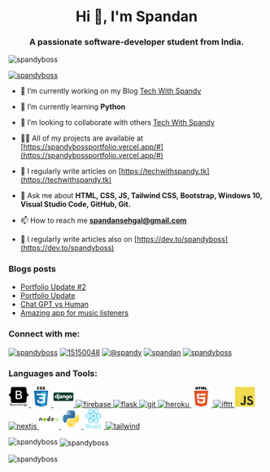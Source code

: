 <h1 align="center">Hi 👋, I'm Spandan</h1>
<h3 align="center">A passionate software-developer student from India.</h3>

<p align="left"> <img src="https://komarev.com/ghpvc/?username=spandyboss&label=Profile%20views&color=0e75b6&style=flat" alt="spandyboss" /> </p>

<p align="left"> <a href="https://github.com/ryo-ma/github-profile-trophy"><img src="https://github-profile-trophy.vercel.app/?username=spandyboss" alt="spandyboss" /></a> </p>

- 🔭 I’m currently working on my Blog [Tech With Spandy](https://techwithspandy.com)

- 🌱 I’m currently learning **Python**

- 👯 I’m looking to collaborate with others [Tech With Spandy](https://github.com/SpandyBoss/TechWithSpandy.git)

- 👨‍💻 All of my projects are available at [https://spandybossportfolio.vercel.app/#](https://spandybossportfolio.vercel.app/#)

- 📝 I regularly write articles on [https://techwithspandy.tk](https://techwithspandy.tk)

- 💬 Ask me about **HTML, CSS, JS, Tailwind CSS, Bootstrap, Windows 10, Visual Studio Code, GitHub, Git.**

- 📫 How to reach me **spandansehgal@gmail.com**

- 📝 I regularly write articles also on [https://dev.to/spandyboss](https://dev.to/spandyboss)

### Blogs posts
<!-- BLOG-POST-LIST:START -->
- [Portfolio Update #2](https://dev.to/spandan/portfolio-update-2-ihk)
- [Portfolio Update](https://dev.to/spandan/portfolio-update-5759)
- [Chat GPT vs Human](https://dev.to/spandan/chat-gpt-vs-human-4og9)
- [Amazing app for music listeners](https://dev.to/spandan/amazing-app-for-music-listeners-3omc)
<!-- BLOG-POST-LIST:END -->

<h3 align="left">Connect with me:</h3>
<p align="left">
<a href="https://dev.to/spandyboss" target="blank"><img align="center" src="https://raw.githubusercontent.com/rahuldkjain/github-profile-readme-generator/master/src/images/icons/Social/devto.svg" alt="spandyboss" height="30" width="40" /></a>
<a href="https://stackoverflow.com/users/15150048" target="blank"><img align="center" src="https://raw.githubusercontent.com/rahuldkjain/github-profile-readme-generator/master/src/images/icons/Social/stack-overflow.svg" alt="15150048" height="30" width="40" /></a>
<a href="https://hashnode.com/@spandy" target="blank"><img align="center" src="https://raw.githubusercontent.com/rahuldkjain/github-profile-readme-generator/master/src/images/icons/Social/hashnode.svg" alt="@spandy" height="30" width="40" /></a>
<a href="https://www.hackerrank.com/spandan" target="blank"><img align="center" src="https://raw.githubusercontent.com/rahuldkjain/github-profile-readme-generator/master/src/images/icons/Social/hackerrank.svg" alt="spandan" height="30" width="40" /></a>
<a href="https://www.leetcode.com/spandyboss" target="blank"><img align="center" src="https://raw.githubusercontent.com/rahuldkjain/github-profile-readme-generator/master/src/images/icons/Social/leet-code.svg" alt="spandyboss" height="30" width="40" /></a>
</p>

<h3 align="left">Languages and Tools:</h3>
<p align="left"> <a href="https://getbootstrap.com" target="_blank" rel="noreferrer"> <img src="https://raw.githubusercontent.com/devicons/devicon/master/icons/bootstrap/bootstrap-plain-wordmark.svg" alt="bootstrap" width="40" height="40"/> </a> <a href="https://www.w3schools.com/css/" target="_blank" rel="noreferrer"> <img src="https://raw.githubusercontent.com/devicons/devicon/master/icons/css3/css3-original-wordmark.svg" alt="css3" width="40" height="40"/> </a> <a href="https://www.djangoproject.com/" target="_blank" rel="noreferrer"> <img src="https://raw.githubusercontent.com/devicons/devicon/master/icons/django/django-original.svg" alt="django" width="40" height="40"/> </a> <a href="https://firebase.google.com/" target="_blank" rel="noreferrer"> <img src="https://www.vectorlogo.zone/logos/firebase/firebase-icon.svg" alt="firebase" width="40" height="40"/> </a> <a href="https://flask.palletsprojects.com/" target="_blank" rel="noreferrer"> <img src="https://www.vectorlogo.zone/logos/pocoo_flask/pocoo_flask-icon.svg" alt="flask" width="40" height="40"/> </a> <a href="https://git-scm.com/" target="_blank" rel="noreferrer"> <img src="https://www.vectorlogo.zone/logos/git-scm/git-scm-icon.svg" alt="git" width="40" height="40"/> </a> <a href="https://heroku.com" target="_blank" rel="noreferrer"> <img src="https://www.vectorlogo.zone/logos/heroku/heroku-icon.svg" alt="heroku" width="40" height="40"/> </a> <a href="https://www.w3.org/html/" target="_blank" rel="noreferrer"> <img src="https://raw.githubusercontent.com/devicons/devicon/master/icons/html5/html5-original-wordmark.svg" alt="html5" width="40" height="40"/> </a> <a href="https://ifttt.com/" target="_blank" rel="noreferrer"> <img src="https://www.vectorlogo.zone/logos/ifttt/ifttt-ar21.svg" alt="ifttt" width="40" height="40"/> </a> <a href="https://developer.mozilla.org/en-US/docs/Web/JavaScript" target="_blank" rel="noreferrer"> <img src="https://raw.githubusercontent.com/devicons/devicon/master/icons/javascript/javascript-original.svg" alt="javascript" width="40" height="40"/> </a> <a href="https://nextjs.org/" target="_blank" rel="noreferrer"> <img src="https://cdn.worldvectorlogo.com/logos/nextjs-2.svg" alt="nextjs" width="40" height="40"/> </a> <a href="https://nodejs.org" target="_blank" rel="noreferrer"> <img src="https://raw.githubusercontent.com/devicons/devicon/master/icons/nodejs/nodejs-original-wordmark.svg" alt="nodejs" width="40" height="40"/> </a> <a href="https://www.python.org" target="_blank" rel="noreferrer"> <img src="https://raw.githubusercontent.com/devicons/devicon/master/icons/python/python-original.svg" alt="python" width="40" height="40"/> </a> <a href="https://reactjs.org/" target="_blank" rel="noreferrer"> <img src="https://raw.githubusercontent.com/devicons/devicon/master/icons/react/react-original-wordmark.svg" alt="react" width="40" height="40"/> </a> <a href="https://tailwindcss.com/" target="_blank" rel="noreferrer"> <img src="https://www.vectorlogo.zone/logos/tailwindcss/tailwindcss-icon.svg" alt="tailwind" width="40" height="40"/> </a> </p>

<p><img align="left" src="https://github-readme-stats.vercel.app/api/top-langs?username=spandyboss&show_icons=true&locale=en&layout=compact" alt="spandyboss" /></p>

<p>&nbsp;<img align="center" src="https://github-readme-stats.vercel.app/api?username=spandyboss&show_icons=true&locale=en" alt="spandyboss" /></p>

<p><img align="center" src="https://github-readme-streak-stats.herokuapp.com/?user=spandyboss&" alt="spandyboss" /></p>
